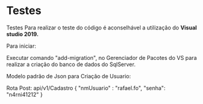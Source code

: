# Testes
Testes
Para realizar o teste do código é aconselhável a utilização do <b>Visual studio 2019.</b>

Para iniciar:

Executar comando "add-migration", 
no Gerenciador de Pacotes do VS para realizar a criação do banco de dados do SqlServer.

Modelo padrão de Json para Criação de Usuario:

Rota Post: api/v1/Cadastro
{
	"nmUsuario" : "rafael.fo",
	"senha": "n4rni41212"
}
